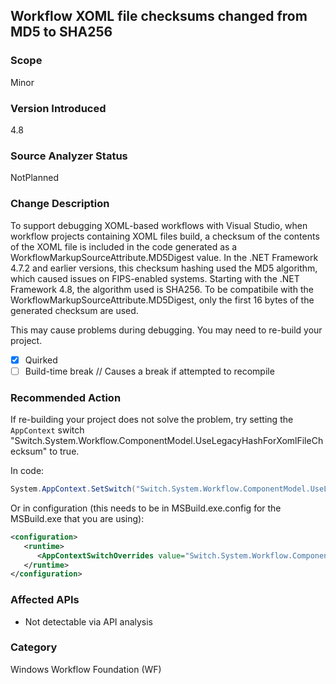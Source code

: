 ## Workflow XOML file checksums changed from MD5 to SHA256

### Scope
Minor

### Version Introduced
4.8

### Source Analyzer Status
NotPlanned

### Change Description
To support debugging XOML-based workflows with Visual Studio,
when workflow projects containing XOML files build, a checksum of the contents of the XOML file is included in the code
generated as a WorkflowMarkupSourceAttribute.MD5Digest value.
In the .NET Framework 4.7.2 and earlier versions, this checksum hashing used the MD5 
algorithm, which caused issues on FIPS-enabled systems. Starting with the .NET Framework 4.8, 
the algorithm used is SHA256. To be compatibile with the WorkflowMarkupSourceAttribute.MD5Digest,
only the first 16 bytes of the generated checksum are used.

This may cause problems during debugging. You may need to re-build your project.

- [x] Quirked 
- [ ] Build-time break // Causes a break if attempted to recompile

### Recommended Action
If re-building your project does not solve the problem, try setting 
the `AppContext` switch "Switch.System.Workflow.ComponentModel.UseLegacyHashForXomlFileChecksum" to true.

In code:
```csharp
System.AppContext.SetSwitch("Switch.System.Workflow.ComponentModel.UseLegacyHashForXomlFileChecksum", true);
```

Or in configuration (this needs to be in MSBuild.exe.config for the MSBuild.exe that you are using):
```xml
<configuration>
   <runtime>
      <AppContextSwitchOverrides value="Switch.System.Workflow.ComponentModel.UseLegacyHashForXomlFileChecksum=true" /> 
   </runtime>
</configuration>
```

### Affected APIs
* Not detectable via API analysis

### Category
Windows Workflow Foundation (WF)

<!--
    ### Original Bug
    Bug link goes here

    https://devdiv.visualstudio.com/DevDiv/_workitems/edit/531054

-->


